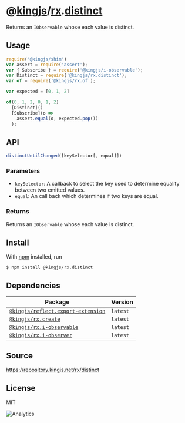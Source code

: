 # @[kingjs][@kingjs]/[rx][ns0].[distinct][ns1]
Returns an `IObservable` whose each value is distinct.
## Usage
```js
require('@kingjs/shim')
var assert = require('assert');
var { Subscribe } = require('@kingjs/i-observable');
var Distinct = require('@kingjs/rx.distinct');
var of = require('@kingjs/rx.of');

var expected = [0, 1, 2]

of(0, 1, 2, 0, 1, 2)
  [Distinct]()
  [Subscribe](o => 
    assert.equal(o, expected.pop())
  );
```

## API
```ts
distinctUntilChanged([keySelector[, equal]])
```

### Parameters
- `keySelector`: A callback to select the key used to  determine equality between two emitted values.
- `equal`: An call back which determines if two keys are equal.
### Returns
Returns an `IObservable` whose each value is distinct.


## Install
With [npm](https://npmjs.org/) installed, run
```
$ npm install @kingjs/rx.distinct
```
## Dependencies
|Package|Version|
|---|---|
|[`@kingjs/reflect.export-extension`](https://www.npmjs.com/package/@kingjs/reflect.export-extension)|`latest`|
|[`@kingjs/rx.create`](https://www.npmjs.com/package/@kingjs/rx.create)|`latest`|
|[`@kingjs/rx.i-observable`](https://www.npmjs.com/package/@kingjs/rx.i-observable)|`latest`|
|[`@kingjs/rx.i-observer`](https://www.npmjs.com/package/@kingjs/rx.i-observer)|`latest`|
## Source
https://repository.kingjs.net/rx/distinct
## License
MIT

![Analytics](https://analytics.kingjs.net/rx/distinct)

[@kingjs]: https://www.npmjs.com/package/kingjs
[ns0]: https://www.npmjs.com/package/@kingjs/rx
[ns1]: https://www.npmjs.com/package/@kingjs/rx.distinct
